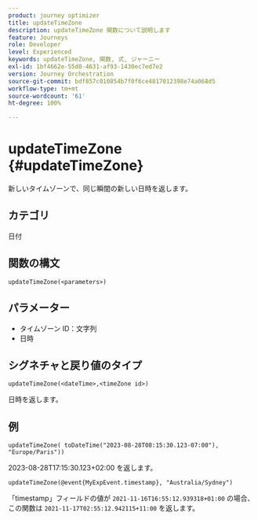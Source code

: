 ```yaml
---
product: journey optimizer
title: updateTimeZone
description: updateTimeZone 関数について説明します
feature: Journeys
role: Developer
level: Experienced
keywords: updateTimeZone, 関数, 式, ジャーニー
exl-id: 1bf4662e-55d0-4631-af93-1430ec7ed7e2
version: Journey Orchestration
source-git-commit: bdf857c010854b7f0f6ce4817012398e74a068d5
workflow-type: tm+mt
source-wordcount: '61'
ht-degree: 100%

---
```


# updateTimeZone {#updateTimeZone}

新しいタイムゾーンで、同じ瞬間の新しい日時を返します。

## カテゴリ

日付

## 関数の構文

`updateTimeZone(<parameters>)`

## パラメーター

* タイムゾーン ID：文字列
* 日時

## シグネチャと戻り値のタイプ

`updateTimeZone(<dateTime>,<timeZone id>)`

日時を返します。

## 例

`updateTimeZone( toDateTime("2023-08-28T08:15:30.123-07:00"), "Europe/Paris"))`

2023-08-28T17:15:30.123+02:00 を返します。

<!--`updateTimeZone( toDateTime("2019-08-28T08:15:30.123-07:00"), toTimeZone("Europe/Paris")))`
Returns "2019-08-28T17:15:30.123+02:00".-->

`updateTimeZone(@event{MyExpEvent.timestamp}, "Australia/Sydney")`

「timestamp」フィールドの値が `2021-11-16T16:55:12.939318+01:00` の場合、この関数は `2021-11-17T02:55:12.942115+11:00` を返します。
